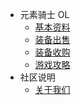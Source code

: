 
* 元素骑士 OL
	* [基本资料](zh-cn/genso_base.md)
	* [装备出售](zh-cn/genso_sell.md)
	* [装备收购](zh-cn/genso_buy.md)
	* [游戏攻略](zh-cn/genso_guide.md)
* 社区说明
	* [关于我们](zh-cn/about.md)

